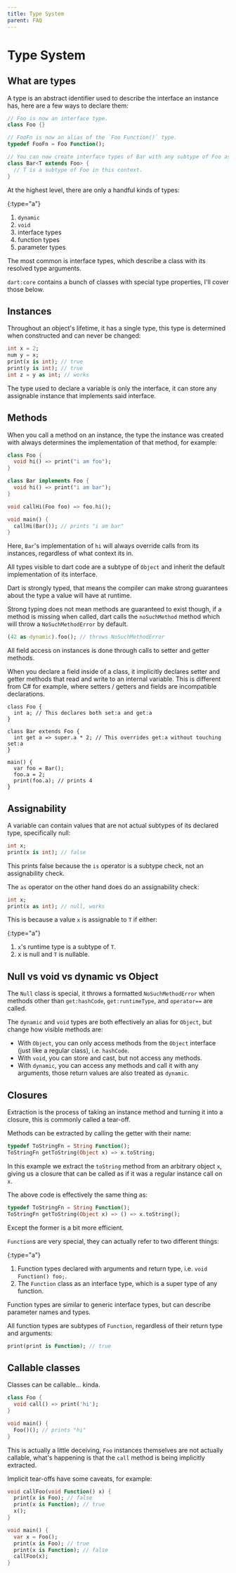 ```yaml
---
title: Type System
parent: FAQ
---
```


# Type System

## What are types

A type is an abstract identifier used to describe the interface an instance has, here are a few ways to declare them:

```dart
// Foo is now an interface type.
class Foo {}

// FooFn is now an alias of the `Foo Function()` type.
typedef FooFn = Foo Function();

// You can now create interface types of Bar with any subtype of Foo as the type argument.
class Bar<T extends Foo> {
  // T is a subtype of Foo in this context.
}
```

At the highest level, there are only a handful kinds of types:

{:type="a"}
1. `dynamic`
2. `void`
3. interface types
4. function types
5. parameter types

The most common is interface types, which describe a class with its resolved type arguments.

`dart:core` contains a bunch of classes with special type properties, I'll cover those below.

## Instances

Throughout an object's lifetime, it has a single type, this type is determined when constructed and can never be changed:

```dart
int x = 2;
num y = x;
print(x is int); // true
print(y is int); // true
int z = y as int; // works
```

The type used to declare a variable is only the interface, it can store any assignable instance that implements said
interface.

## Methods

When you call a method on an instance, the type the instance was created with always determines the implementation of
that method, for example:

```dart
class Foo {
  void hi() => print("i am foo");
}

class Bar implements Foo {
  void hi() => print("i am bar");
}

void callHi(Foo foo) => foo.hi();

void main() {
  callHi(Bar()); // prints "i am bar"
}
```

Here, `Bar`'s implementation of `hi` will always override calls from its instances, regardless of what context its in.

All types visible to dart code are a subtype of `Object` and inherit the default implementation of its interface.

Dart is strongly typed, that means the compiler can make strong guarantees about the type a value will have at runtime.

Strong typing does not mean methods are guaranteed to exist though, if a method is missing when called, dart
calls the `noSuchMethod` method which will throw a `NoSuchMethodError` by default.

```dart
(42 as dynamic).foo(); // throws NoSuchMethodError
```

All field access on instances is done through calls to setter and getter methods.

When you declare a field inside of a class, it implicitly declares setter and getter methods that read and write to an
internal variable.
This is different from C# for example, where setters / getters and fields are incompatible declarations.

```
class Foo {
  int a; // This declares both set:a and get:a
}

class Bar extends Foo {
  int get a => super.a * 2; // This overrides get:a without touching set:a
}

main() {
  var foo = Bar();
  foo.a = 2;
  print(foo.a); // prints 4
}
```

## Assignability

A variable can contain values that are not actual subtypes of its declared type, specifically null:

```dart
int x;
print(x is int); // false
```

This prints false because the `is` operator is a subtype check, not an assignability check.

The `as` operator on the other hand does do an assignability check:

```dart
int x;
print(x as int); // null, works
```

This is because a value `x` is assignable to `T` if either:

{:type="a"}
1. `x`'s runtime type is a subtype of `T`.
2. x is null and `T` is nullable.

## Null vs void vs dynamic vs Object

The `Null` class is special, it throws a formatted `NoSuchMethodError` when methods other than `get:hashCode`,
`get:runtimeType`, and `operator==` are called.

The `dynamic` and `void` types are both effectively an alias for `Object`, but change how visible methods are:

* With `Object`, you can only access methods from the `Object` interface (just like a regular class), i.e. `hashCode`.
* With `void`, you can store and cast, but not access any methods.
* With `dynamic`, you can access any methods and call it with any arguments, those return values are also treated as
`dynamic`.

## Closures

Extraction is the process of taking an instance method and turning it into a closure, this is commonly called a tear-off.

Methods can be extracted by calling the getter with their name:

```dart
typedef ToStringFn = String Function();
ToStringFn getToString(Object x) => x.toString;
```

In this example we extract the `toString` method from an arbitrary object `x`, giving us a closure that can be called
as if it was a regular instance call on `x`.

The above code is effectively the same thing as:

```dart
typedef ToStringFn = String Function();
ToStringFn getToString(Object x) => () => x.toString();
```

Except the former is a bit more efficient.

`Function`s are very special, they can actually refer to two different things:

{:type="a"}
1. Function types declared with arguments and return type, i.e. `void Function() foo;`.
2. The `Function` class as an interface type, which is a super type of any function.

Function types are similar to generic interface types, but can describe parameter names and types.

All function types are subtypes of `Function`, regardless of their return type and arguments:

```dart
print(print is Function); // true
```

## Callable classes

Classes can be callable... kinda.

```dart
class Foo {
  void call() => print('hi');
}

void main() {
  Foo()(); // prints "hi"
}
```

This is actually a little deceiving, `Foo` instances themselves are not actually callable, what's happening is that
the `call` method is being implicitly extracted.

Implicit tear-offs have some caveats, for example:

```dart
void callFoo(void Function() x) {
  print(x is Foo); // false
  print(x is Function); // true
  x();
}

void main() {
  var x = Foo();
  print(x is Foo); // true
  print(x is Function); // false
  callFoo(x);
}
```

